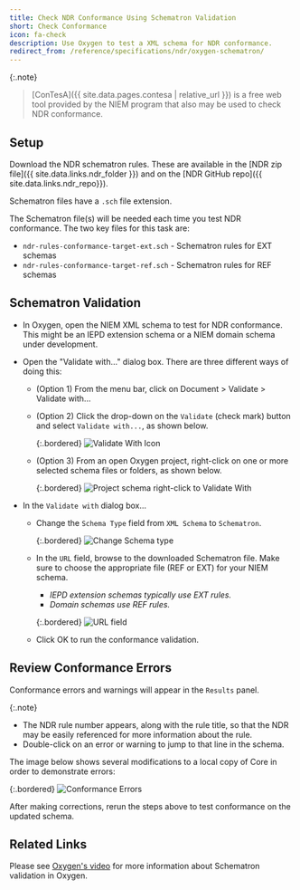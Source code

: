```yaml
---
title: Check NDR Conformance Using Schematron Validation
short: Check Conformance
icon: fa-check
description: Use Oxygen to test a XML schema for NDR conformance.
redirect_from: /reference/specifications/ndr/oxygen-schematron/
---
```


{:.note}
> [ConTesA]({{ site.data.pages.contesa | relative_url }}) is a free web tool provided by the NIEM program that also may be used to check NDR conformance.

## Setup

Download the NDR schematron rules.  These are available in the [NDR zip file]({{ site.data.links.ndr_folder }}) and on the [NDR GitHub repo]({{ site.data.links.ndr_repo}}).

Schematron files have a `.sch` file extension.

The Schematron file(s) will be needed each time you test NDR conformance.  The two key files for this task are:

- `ndr-rules-conformance-target-ext.sch` - Schematron rules for EXT schemas
- `ndr-rules-conformance-target-ref.sch` - Schematron rules for REF schemas

## Schematron Validation

- In Oxygen, open the NIEM XML schema to test for NDR conformance.  This might be an IEPD extension schema or a NIEM domain schema under development.

- Open the "Validate with..." dialog box.  There are three different ways of doing this:

  - (Option 1) From the menu bar, click on Document > Validate > Validate with...

  - (Option 2) Click the drop-down on the `Validate` (check mark) button and select `Validate with...`, as shown below.

      {:.bordered}
      ![Validate With Icon](assets/validate-with-icon.png)

  - (Option 3) From an open Oxygen project, right-click on one or more selected schema files or folders, as shown below.

      {:.bordered}
      ![Project schema right-click to Validate With](assets/validate-with-project.png)

- In the `Validate with` dialog box...
  - Change the `Schema Type` field from `XML Schema` to `Schematron`.

    {:.bordered}
    ![Change Schema type](assets/schema-type.png)

  - In the `URL` field, browse to the downloaded Schematron file.  Make sure to choose the appropriate file (REF or EXT) for your NIEM schema.

    - *IEPD extension schemas typically use EXT rules.*
    - *Domain schemas use REF rules.*

    {:.bordered}
    ![URL field](assets/url.png)

  - Click OK to run the conformance validation.

## Review Conformance Errors

Conformance errors and warnings will appear in the `Results` panel.

{:.note}
- The NDR rule number appears, along with the rule title, so that the NDR may be easily referenced for more information about the rule.
- Double-click on an error or warning to jump to that line in the schema.

The image below shows several modifications to a local copy of Core in order to demonstrate errors:

{:.bordered}
![Conformance Errors](assets/errors.png)

After making corrections, rerun the steps above to test conformance on the updated schema.

## Related Links

Please see [Oxygen's video](https://www.oxygenxml.com/demo/Schematron_Validation.html) for more information about Schematron validation in Oxygen.
